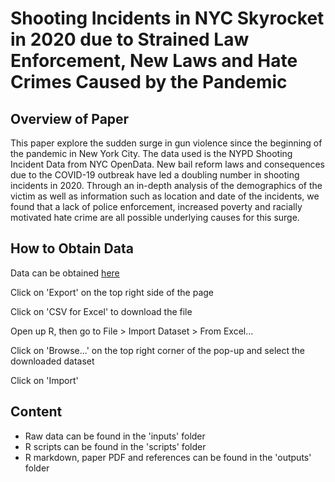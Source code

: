 # Shooting Incidents in NYC Skyrocket in 2020 due to Strained Law Enforcement, New Laws and Hate Crimes Caused by the Pandemic

## Overview of Paper
This paper explore the sudden surge in gun violence since the beginning of the pandemic in New York City. The data used is the NYPD Shooting Incident Data from NYC OpenData. New bail reform laws and consequences due to the COVID-19 outbreak have led a doubling number in shooting incidents in 2020. Through an in-depth analysis of the demographics of the victim as well as information such as location and date of the incidents, we found that a lack of police enforcement, increased poverty and racially motivated hate crime are all possible underlying causes for this surge.

## How to Obtain Data
Data can be obtained [here](https://data.cityofnewyork.us/Public-Safety/NYPD-Shooting-Incident-Data-Historic-/833y-fsy8)

Click on 'Export' on the top right side of the page

Click on 'CSV for Excel' to download the file

Open up R, then go to File > Import Dataset > From Excel...

Click on 'Browse...' on the top right corner of the pop-up and select the downloaded dataset

Click on 'Import'

## Content
- Raw data can be found in the 'inputs' folder
- R scripts can be found in the 'scripts' folder
- R markdown, paper PDF and references can be found in the 'outputs' folder
